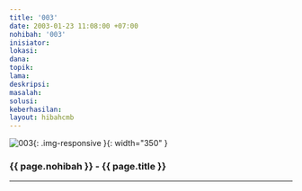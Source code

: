 ```yaml
---
title: '003'
date: 2003-01-23 11:08:00 +07:00
nohibah: '003'
inisiator: 
lokasi: 
dana: 
topik: 
lama: 
deskripsi: 
masalah: 
solusi: 
keberhasilan: 
layout: hibahcmb
---
```


![003](/static/img/hibahcmb/003.png){: .img-responsive }{: width="350" }

### {{ page.nohibah }} - {{ page.title }}

---
